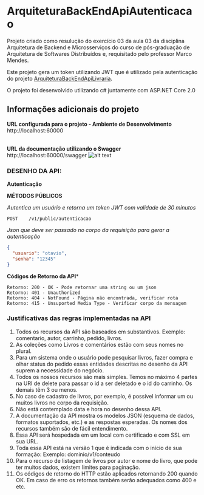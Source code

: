# ArquiteturaBackEndApiAutenticacao
Projeto criado como resulução do exercício 03 da aula 03 da disciplina Arquitetura de Backend e Microsserviços do curso de pós-graduação de Arquitetura de Softwares Distribuídos e, requisitado pelo professor Marco Mendes.

Este projeto gera um token utilizando JWT que é utilizado pela autenticação do projeto [ArquiteturaBackEndApiLivraria](https://github.com/otavioreis/ArquiteturaBackEndApiLivraria).

O projeto foi desenvolvido utilizando c# juntamente com ASP.NET Core 2.0

## Informações adicionais do projeto

**URL configurada para o projeto - Ambiente de Desenvolvimento**<br />
http://localhost:60000</br></br>

**URL da documentação utilizando o Swagger**<br />
http://localhost:60000/swagger
![alt text](https://i.snag.gy/rajLqM.jpg)


### DESENHO DA API:


**Autenticação**

**MÉTODOS PÚBLICOS**

*Autentica um usuário e retorna um token JWT com validade de 30 minutos*
```
POST	/v1/public/autenticacao
```

*Json que deve ser passado no corpo da requisição para gerar a autenticação*
```json
{
  "usuario": "otavio",
  "senha": "12345"
}
```


**Códigos de Retorno da API***
```
Retorno: 200 - OK - Pode retornar uma string ou um json
Retorno: 401 - Unauthorized
Retorno: 404 - NotFound - Página não encontrada, verificar rota
Retorno: 415 - Unsuported Media Type - Verificar corpo da mensagem
```

### Justificativas das regras implementadas na API
1) Todos os recursos da API são baseados em substantivos. Exemplo: comentario, autor, carrinho, pedido, livros.
2) As coleções como Livros e comentários estão com seus nomes no plural.
3) Para um sistema onde o usuário pode pesquisar livros, fazer compra e olhar status do pedido essas entidades descritas no desenho da API suprem a necessidade do negócio.
4) Todos os nossos recursos são mais simples. Temos no máximo 4 partes na URI de delete para passar o id a ser deletado e o id do carrinho. Os demais têm 3 ou menos.
5) No caso de cadastro de livros, por exemplo, é possível informar um ou muitos livros no corpo da requisição.
6) Não está contemplado data e hora no desenho dessa API.
7) A documentação da API mostra os modelos JSON (esquema de dados, formatos suportados, etc.) e as respostas esperadas. Os nomes dos recursos também são de fácil entendimento.
8) Essa API será hospedada em um local com certificado e com SSL em sua URL.
9) Toda essa API está na versão 1 que é indicada com o início de sua formação: Exemplo: dominio/v1/conteudo
10) Para o recurso de listagem de livros por autor e nome do livro, que pode ter muitos dados, existem limites para paginação.
11) Os códigos de retorno do HTTP estão aplicados retornando 200 quando OK. Em caso de erro os retornos também serão adequados como 400 e etc.

